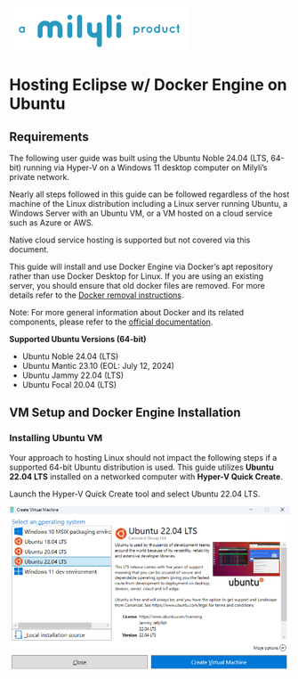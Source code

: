 <img src="/img/Milyli Logo_blue product.png" style="height: 80px;" />

# Hosting Eclipse w/ Docker Engine on Ubuntu

## Requirements

The following user guide was built using the Ubuntu Noble 24.04 (LTS, 64-bit) running via Hyper-V on a Windows 11 desktop computer on Milyli’s private network.  

Nearly all steps followed in this guide can be followed regardless of the host machine of the Linux distribution including a Linux server running Ubuntu, a Windows Server with an Ubuntu VM, or a VM hosted on a cloud service such as Azure or AWS.

Native cloud service hosting is supported but not covered via this document.

This guide will install and use Docker Engine via Docker’s apt repository rather than use Docker Desktop for Linux. If you are using an existing server, you should ensure that old docker files are removed. For more details refer to the [Docker removal instructions](https://docs.docker.com/engine/install/ubuntu/#uninstall-old-versions).

Note: For more general information about Docker and its related components, please refer to the [official documentation](https://www.docker.com/).

**Supported Ubuntu Versions (64-bit)**

- Ubuntu Noble 24.04 (LTS)
- Ubuntu Mantic 23.10 (EOL: July 12, 2024)
- Ubuntu Jammy 22.04 (LTS)
- Ubuntu Focal 20.04 (LTS)

## VM Setup and Docker Engine Installation

### Installing Ubuntu VM

Your approach to hosting Linux should not impact the following steps if a supported 64-bit Ubuntu distribution is used. This guide utilizes **Ubuntu 22.04 LTS** installed on a networked computer with **Hyper-V Quick Create**.

Launch the Hyper-V Quick Create tool and select Ubuntu 22.04 LTS.

![CreateUbuntuVirtualMachine](img/CreateUbuntuVirtualMachine.png)
